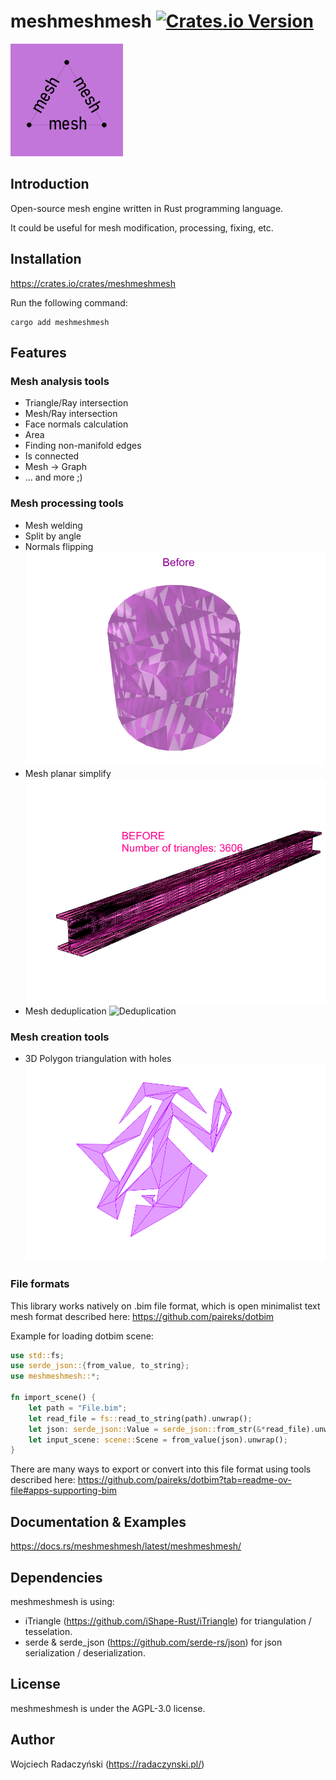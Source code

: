 # meshmeshmesh [![Crates.io Version](https://img.shields.io/crates/v/meshmeshmesh)](https://crates.io/crates/meshmeshmesh)

![meshmeshmesh](https://raw.githubusercontent.com/paireks/meshmeshmesh/refs/heads/master/img/meshmeshmesh180.bmp)

## Introduction

Open-source mesh engine written in Rust programming language.

It could be useful for mesh modification, processing, fixing, etc.

## Installation

https://crates.io/crates/meshmeshmesh

Run the following command:

```text
cargo add meshmeshmesh
```

## Features

### Mesh analysis tools
- Triangle/Ray intersection
- Mesh/Ray intersection
- Face normals calculation
- Area
- Finding non-manifold edges
- Is connected
- Mesh -> Graph
- ... and more ;)

### Mesh processing tools
- Mesh welding
- Split by angle
- Normals flipping
![Normals flipping](https://raw.githubusercontent.com/paireks/meshmeshmesh/refs/heads/master/img/normals_flipping.gif)
- Mesh planar simplify
![Planar simplify](https://raw.githubusercontent.com/paireks/meshmeshmesh/refs/heads/master/img/simplify_planar.gif)
- Mesh deduplication
![Deduplication](/img/deduplication.gif)

### Mesh creation tools
- 3D Polygon triangulation with holes
![Polygon triangulation](https://raw.githubusercontent.com/paireks/meshmeshmesh/refs/heads/master/img/polygon_triangulation.gif)

### File formats

This library works natively on .bim file format, which is open minimalist text mesh format described here: https://github.com/paireks/dotbim 

Example for loading dotbim scene:

```rust
use std::fs;
use serde_json::{from_value, to_string};
use meshmeshmesh::*;

fn import_scene() {
    let path = "File.bim";
    let read_file = fs::read_to_string(path).unwrap();
    let json: serde_json::Value = serde_json::from_str(&*read_file).unwrap();
    let input_scene: scene::Scene = from_value(json).unwrap();
}
```

There are many ways to export or convert into this file format using tools described here: https://github.com/paireks/dotbim?tab=readme-ov-file#apps-supporting-bim

## Documentation & Examples

https://docs.rs/meshmeshmesh/latest/meshmeshmesh/

## Dependencies

meshmeshmesh is using:

- iTriangle (https://github.com/iShape-Rust/iTriangle) for triangulation / tesselation.
- serde & serde_json (https://github.com/serde-rs/json) for json serialization / deserialization.

## License

meshmeshmesh is under the AGPL-3.0 license.

## Author

Wojciech Radaczyński (https://radaczynski.pl/)
